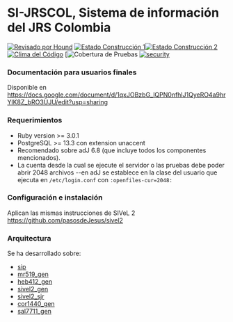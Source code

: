 # SI-JRSCOL, Sistema de información del JRS Colombia


[![Revisado por Hound](https://img.shields.io/badge/Reviewed_by-Hound-8E64B0.svg)](https://houndci.com) [![Estado Construcción 1](https://gitlab.com/pasosdeJesus/si_jrscol/badges/main/pipeline.svg)](https://gitlab.com/pasosdeJesus/si_jrscol/-/pipelines)[![Estado Construcción 2](https://travis-ci.com/pasosdeJesus/si_jrscol.svg?branch=main)](https://travis-ci.com/gitlab/pasosdeJesus/si_jrscol) [![Clima del Código](https://codeclimate.com/github/pasosdeJesus/sivel2_sjrcol/badges/gpa.svg)](https://codeclimate.com/github/pasosdeJesus/sivel2_sjrcol) [![Cobertura de Pruebas](https://gitlab.com/pasosdeJesus/si_jrscol/-/pipelines)  [![security](https://hakiri.io/github/pasosdeJesus/sivel2_sjrcol/master.svg)](https://hakiri.io/github/pasosdeJesus/sivel2_sjrcol/master)

### Documentación para usuarios finales

Disponible en <https://docs.google.com/document/d/1qxJOBzbG_lQPN0nfhlJ1QyeRO4a9hrYlK8Z_bRO3UJU/edit?usp=sharing>


### Requerimientos
* Ruby version >= 3.0.1
* PostgreSQL >= 13.3 con extension unaccent
* Recomendado sobre adJ 6.8 (que incluye todos los componentes mencionados). 
* La cuenta desde la cual se ejecute el servidor o las pruebas debe poder abrir 2048 archivos --en 
adJ se establece en la clase del usuario que ejecuta en `/etc/login.conf` con `:openfiles-cur=2048:`


### Configuración e instalación
Aplican las mismas instrucciones de SIVeL 2
<https://github.com/pasosdeJesus/sivel2>

### Arquitectura
Se ha desarrollado sobre:
* [sip](https://github.com/pasosdeJesus/sip)
* [mr519_gen](https://github.com/pasosdeJesus/mr519_gen)
* [heb412_gen](https://github.com/pasosdeJesus/heb412_gen)
* [sivel2_gen](https://github.com/pasosdeJesus/sivel2_gen)
* [sivel2_sjr](https://github.com/pasosdeJesus/sivel2_sjr)
* [cor1440_gen](https://github.com/pasosdeJesus/cor1440_gen)
* [sal7711_gen](https://github.com/pasosdeJesus/sal7711_gen)


